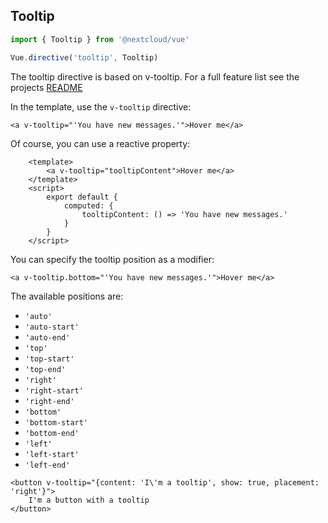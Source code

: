 ## Tooltip

<!--
 - SPDX-FileCopyrightText: 2020-2024 Nextcloud GmbH and Nextcloud contributors
 - SPDX-License-Identifier: AGPL-3.0-or-later
-->

```js static
import { Tooltip } from '@nextcloud/vue'

Vue.directive('tooltip', Tooltip)
```

The tooltip directive is based on v-tooltip. For a full feature list see the projects [README](https://github.com/Akryum/v-tooltip/blob/master/README.md#directive)

In the template, use the `v-tooltip` directive:

```vue
<a v-tooltip="'You have new messages.'">Hover me</a>
```

Of course, you can use a reactive property:

```vue
    <template>
        <a v-tooltip="tooltipContent">Hover me</a>
    </template>
    <script>
        export default {
            computed: {
                tooltipContent: () => 'You have new messages.'
            }
        }
    </script>
```

You can specify the tooltip position as a modifier:

```vue
<a v-tooltip.bottom="'You have new messages.'">Hover me</a>
```
The available positions are:
 - `'auto'`
 - `'auto-start'`
 - `'auto-end'`
 - `'top'`
 - `'top-start'`
 - `'top-end'`
 - `'right'`
 - `'right-start'`
 - `'right-end'`
 - `'bottom'`
 - `'bottom-start'`
 - `'bottom-end'`
 - `'left'`
 - `'left-start'`
 - `'left-end'`

```vue
<button v-tooltip="{content: 'I\'m a tooltip', show: true, placement: 'right'}">
    I'm a button with a tooltip
</button>
```
